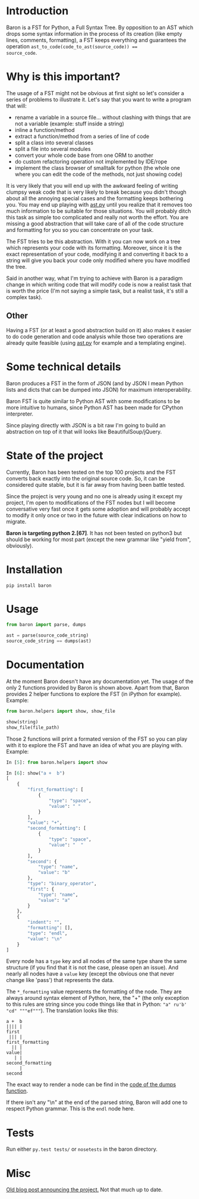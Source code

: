Introduction
============

Baron is a FST for Python, a Full Syntax Tree. By opposition to an AST which
drops some syntax information in the process of its creation (like empty lines,
comments, formatting), a FST keeps everything and guarantees the operation
<code>ast\_to\_code(code\_to\_ast(source\_code)) == source\_code</code>.

Why is this important?
======================

The usage of a FST might not be obvious at first sight so let's consider a
series of problems to illustrate it. Let's say that you want to write a program that will:

* rename a variable in a source file... without clashing with things that are not a variable (example: stuff inside a string)
* inline a function/method
* extract a function/method from a series of line of code
* split a class into several classes
* split a file into several modules
* convert your whole code base from one ORM to another
* do custom refactoring operation not implemented by IDE/rope
* implement the class browser of smalltalk for python (the whole one where you can edit the code of the methods, not just showing code)

It is very likely that you will end up with the awkward feeling of writing
clumpsy weak code that is very likely to break because you didn't though about
all the annoying special cases and the formatting keeps bothering you. You may
end up playing with [ast.py](http://docs.python.org/2/library/ast.html) until
you realize that it removes too much information to be suitable for those
situations. You will probably ditch this task as simple too complicated and
really not worth the effort. You are missing a good abstraction that will take
care of all of the code structure and formatting for you so you can concentrate
on your task.

The FST tries to be this abstraction. With it you can now work on a tree which
represents your code with its formatting. Moreover, since it is the exact
representation of your code, modifying it and converting it back to a string
will give you back your code only modified where you have modified the tree.

Said in another way, what I'm trying to achieve with Baron is a paradigm change in
which writing code that will modify code is now a realist task that is worth
the price (I'm not saying a simple task, but a realist task, it's still a
complex task).

Other
-----

Having a FST (or at least a good abstraction build on it) also makes it easier
to do code generation and code analysis while those two operations are already
quite feasible (using [ast.py](http://docs.python.org/2/library/ast.html) for
example and a templating engine).

Some technical details
======================

Baron produces a FST in the form of JSON (and by JSON I mean Python lists
and dicts that can be dumped into JSON) for maximum interoperability.

Baron FST is quite similar to Python AST with some modifications to be more
intuitive to humans, since Python AST has been made for CPython interpreter.

Since playing directly with JSON is a bit raw I'm going to build an abstraction
on top of it that will looks like BeautifulSoup/jQuery.

State of the project
====================

Currently, Baron has been tested on the top 100 projects and the FST converts
back exactly into the original source code. So, it can be considered quite
stable, but it is far away from having been battle tested.

Since the project is very young and no one is already using it except my
project, I'm open to modifications of the FST nodes but I will become
conversative very fast once it gets some adoption and will probably accept to
modify it only once or two in the future with clear indications on how to
migrate.

**Baron is targeting python 2.[67]**. It has not been tested on python3 but
should be working for most part (except the new grammar like "yield from",
obviously).

Installation
============

    pip install baron

Usage
=====

```python
from baron import parse, dumps

ast = parse(source_code_string)
source_code_string == dumps(ast)
```

Documentation
=============

At the moment Baron doesn't have any documentation yet. The usage of the only
2 functions provided by Baron is shown above. Apart from that, Baron provides 2
helper functions to explore the FST (in iPython for example). Example:

```python
from baron.helpers import show, show_file

show(string)
show_file(file_path)
```

Those 2 functions will print a formated version of the FST so you can play with
it to explore the FST and have an idea of what you are playing with. Example:

```python
In [5]: from baron.helpers import show

In [6]: show("a +  b")
[
    {
        "first_formatting": [
            {
                "type": "space", 
                "value": " "
            }
        ], 
        "value": "+", 
        "second_formatting": [
            {
                "type": "space", 
                "value": "  "
            }
        ], 
        "second": {
            "type": "name", 
            "value": "b"
        }, 
        "type": "binary_operator", 
        "first": {
            "type": "name", 
            "value": "a"
        }
    }, 
    {
        "indent": "", 
        "formatting": [], 
        "type": "endl", 
        "value": "\n"
    }
]
```

Every node has a <code>type</code> key and all nodes of the same type share the same
structure (if you find that it is not the case, please open an issue). And
nearly all nodes have a <code>value</code> key (except the obvious one that
never change like 'pass') that represents the data.

The <code>*\_formatting</code> value represents the formatting of the node. They
are always around syntax element of Python, here, the "+" (the only exception
to this rules are string since you code things like that in Python:
<code>"a" ru'b' "cd" """ef"""</code>). The translation
looks like this:

    a +  b
    |||| |
    first
     ||| |
    first_formatting
      || |
    value|
       | |
    second_formatting
         |
    second

The exact way to render a node can be find in the [code of the dumps
function](https://github.com/Psycojoker/baron/blob/master/baron/dumper.py).

If there isn't any "\n" at the end of the parsed string, Baron will add one to
respect Python grammar. This is the <code>endl</code> node here.

Tests
=====
Run either `py.test tests/` or `nosetests` in the baron directory.

Misc
====
[Old blog post announcing the project.](http://worlddomination.be/blog/2013/the-baron-project-part-1-what-and-why.html) Not that much up to date.
